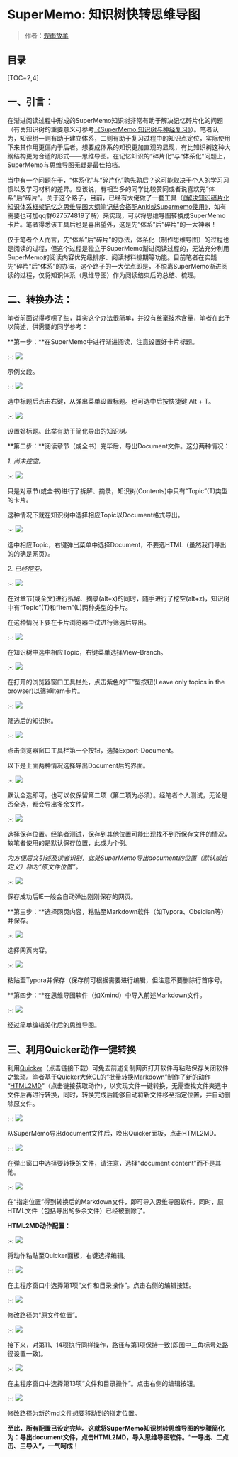 # SuperMemo: 知识树快转思维导图

> 作者：[观雨放羊](https://www.zhihu.com/people/eric0z)

## 目录

[TOC=2,4]

## 一、引言：

在渐进阅读过程中形成的SuperMemo知识树非常有助于解决记忆碎片化的问题（有关知识树的重要意义可参考[《SuperMemo 知识树与神经复习》](./2450605)）。笔者认为，知识树一则有助于建立体系，二则有助于复习过程中的知识点定位，实际使用下来其作用更偏向于后者。想要成体系的知识更加直观的显现，有比知识树这种大纲结构更为合适的形式——思维导图。在记忆知识的“碎片化”与“体系化”问题上，SuperMemo与思维导图无疑是最佳拍档。

当中有一个问题在于，“体系化”与“碎片化”孰先孰后？这可能取决于个人的学习习惯以及学习材料的差异。应该说，有相当多的同学比较赞同或者说喜欢先“体系”后“碎片”。关于这个路子，目前，已经有大佬做了一套工具（[《解决知识碎片化知识体系框架记忆之思维导图大纲笔记结合搭配Anki或Supermemo使用》](https://zhuanlan.zhihu.com/p/373651070)，如有需要也可加qq群627574819了解）来实现，可以将思维导图转换成SuperMemo卡片。笔者得悉该工具后也是喜出望外，这是先“体系”后“碎片”的一大神器！

仅于笔者个人而言，先“体系”后“碎片”的办法，体系化（制作思维导图）的过程也是阅读的过程，但这个过程是独立于SuperMemo渐进阅读过程的，无法充分利用SuperMemo的阅读内容优先级排序、阅读材料排期等功能。目前笔者在实践先“碎片”后“体系”的办法，这个路子的一大优点即是，不脱离SuperMemo渐进阅读的过程，仅将知识体系（思维导图）作为阅读结束后的总结、梳理。

## 二、转换办法：

笔者前面说得啰嗦了些，其实这个办法很简单，并没有丝毫技术含量，笔者在此予以简述，供需要的同学参考：

**第一步：**在SuperMemo中进行渐进阅读，注意设置好卡片标题。

:-: ![](https://pic2.zhimg.com/80/v2-0c5c04e73dae33e383d336414c01c731_1440w.jpg)

示例文段。

:-: ![](https://pic4.zhimg.com/80/v2-c9a620f56207938d62d1bd176734fdef_1440w.jpg)

选中标题后点击右键，从弹出菜单设置标题。也可选中后按快捷键 Alt + T。

:-: ![](https://pic1.zhimg.com/80/v2-5d610e59881a178c9758ebe10654e68c_1440w.jpg)

设置好标题。此举有助于简化导出的知识树。

**第二步：**阅读章节（或全书）完毕后，导出Document文件。这分两种情况：

*1\. 尚未挖空。*

:-: ![](https://pic3.zhimg.com/80/v2-1e7c7c5cc747498363c95fe0555952f2_1440w.jpg)

只是对章节(或全书)进行了拆解、摘录，知识树(Contents)中只有“Topic”(T)类型的卡片。

这种情况下就在知识树中选择相应Topic以Document格式导出。

:-: ![](https://pic1.zhimg.com/80/v2-5a690fc9a62bc90316f67dae28abf5e8_1440w.jpg)

选中相应Topic，右键弹出菜单中选择Document，不要选HTML（虽然我们导出的的确是网页）。

*2\. 已经挖空。*

:-: ![](https://pic3.zhimg.com/80/v2-b0238ada40eeaa2b5800629bbc8ce102_1440w.jpg)

在对章节(或全文)进行拆解、摘录(alt+x)的同时，随手进行了挖空(alt+z)，知识树中有“Topic”(T)和“Item”(L)两种类型的卡片。

在这种情况下要在卡片浏览器中试进行筛选后导出。

:-: ![](https://pic4.zhimg.com/80/v2-0d6baf199eab7518526fd8eda60b0f67_1440w.jpg)

在知识树中选中相应Topic，右键菜单选择View-Branch。

:-: ![](https://pic1.zhimg.com/80/v2-ae4925969ce31e64098e5b0510c15668_1440w.jpg)

在打开的浏览器窗口工具栏处，点击紫色的“T”型按钮(Leave only topics in the browser)以筛掉Item卡片。

:-: ![](https://pic4.zhimg.com/80/v2-740b16e5cbe4946a677970498fa19a1b_1440w.jpg)

筛选后的知识树。

:-: ![](https://pic2.zhimg.com/80/v2-2755a3817112c6f870996f393cb8a7d5_1440w.jpg)

点击浏览器窗口工具栏第一个按钮，选择Export-Document。

以下是上面两种情况选择导出Document后的界面。

:-: ![](https://pic1.zhimg.com/80/v2-d8abd666ee12e5446cf6688398800c54_1440w.jpg)

默认全选即可。也可以仅保留第二项（第二项为必须）。经笔者个人测试，无论是否全选，都会导出多余文件。

:-: ![](https://pic2.zhimg.com/80/v2-1372029bf3b10148fce1d2daaf87b059_1440w.jpg)

选择保存位置。经笔者测试，保存到其他位置可能出现找不到所保存文件的情况，故笔者使用的是默认保存位置，此或为个例。

*为方便后文引述及读者识别，此处SuperMemo导出document的位置（默认或自定义）称为“原文件位置”。*

:-: ![](https://pic4.zhimg.com/80/v2-77938c128a3913e26c871e5f19db8eeb_1440w.jpg)

保存成功后IE一般会自动弹出刚刚保存的网页。

**第三步：**选择网页内容，粘贴至Markdown软件（如Typora、Obsidian等）并保存。

:-: ![](https://pic1.zhimg.com/80/v2-012daa285692565fc5d311bb7a2c1358_1440w.jpg)

选择网页内容。

:-: ![](https://pic1.zhimg.com/80/v2-b4c1ce86cab27dcbd7185522d7fb9ee8_1440w.jpg)

粘贴至Typora并保存（保存前可根据需要进行编辑，但注意不要删除行首序号。

**第四步：**在思维导图软件（如Xmind）中导入前述Markdown文件。

:-: ![](https://pic2.zhimg.com/80/v2-c9a87b7d046ba106882958e22e296dd9_1440w.jpg)

经过简单编辑美化后的思维导图。

## 三、利用Quicker动作一键转换

利用[Quicker](https://getquicker.net/)（点击链接下载）可免去前述复制网页打开软件再粘贴保存关闭软件之繁琐。笔者基于Quicker大佬[CL](https://getquicker.net/User/Actions/3-CL)的“[批量转换Markdown](https://getquicker.net/sharedaction%3Fcode%3Ddd3235c6-1710-493b-f861-08d8e37a0602)”制作了新的动作 “[HTML2MD](https://getquicker.net/sharedaction%3Fcode%3Dd939b6f2-d411-4ea1-cf69-08d90ca01f6c)”（点击链接获取动作），以实现文件一键转换，无需查找文件夹选中文件后再进行转换，同时，转换完成后能够自动将新文件移至指定位置，并自动删除原文件。

:-: ![](https://pic3.zhimg.com/80/v2-73c5494dfd687b1b4dc34095867cbff6_1440w.jpg)

从SuperMemo导出document文件后，唤出Quicker面板，点击HTML2MD。

:-: ![](https://pic3.zhimg.com/80/v2-37bd7c20a9414d82be276d871e095f0a_1440w.jpg)

在弹出窗口中选择要转换的文件，请注意，选择“document content”而不是其他。

:-: ![](https://pic4.zhimg.com/80/v2-76f2f2ca99f914a0fcddf0331fb209b3_1440w.jpg)

在“指定位置”得到转换后的Markdown文件，即可导入思维导图软件。同时，原HTML文件（包括导出的多余文件）已经被删除了。

**HTML2MD动作配置：**

:-: ![](https://pic1.zhimg.com/80/v2-24b09c64874b7561c1c815526ef89878_1440w.jpg)

将动作粘贴至Quicker面板，右键选择编辑。

:-: ![](https://pic2.zhimg.com/80/v2-d06d726322225635dbdc8d246f6f9e11_1440w.jpg)

在主程序窗口中选择第1项“文件和目录操作”。点击右侧的编辑按钮。

:-: ![](https://pic3.zhimg.com/80/v2-7cec87fd171a7f8a65d70a433b60d6a6_1440w.jpg)

修改路径为“原文件位置”。

:-: ![](https://pic1.zhimg.com/80/v2-2f3901b755b7f73ce652ee7102196a28_1440w.jpg)

接下来，对第11、14项执行同样操作，路径与第1项保持一致(即图中三角标号处路径设置一致)。

:-: ![](https://pic4.zhimg.com/80/v2-9ece04c3ce33ff4b635fe9a1194b21db_1440w.jpg)

在主程序窗口中选择第13项“文件和目录操作”。点击右侧的编辑按钮。

:-: ![](https://pic1.zhimg.com/80/v2-2bc059e0e6cb273546880fe3b490cf88_1440w.jpg)

修改路径为新的md文件想要移动到的指定位置。

**至此，所有配置已设定完毕。这就将SuperMemo知识树转思维导图的步骤简化为：导出document文件，点击HTML2MD，导入思维导图软件。“一导出、二点击、三导入”，一气呵成！**